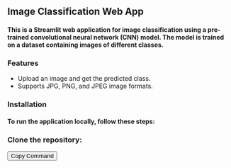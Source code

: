 <h2><B>Image Classification Web App</B></h2>
<h4>This is a Streamlit web application for image classification using a pre-trained convolutional neural network (CNN) model. The model is trained on a dataset containing images of different classes.</h4>
<h3>Features</h3>
<ul>
  <li>Upload an image and get the predicted class.</li>
  <li>Supports JPG, PNG, and JPEG image formats.</li>
</ul>
<h3>Installation</h3>
<h4>To run the application locally, follow these steps:</h4>
<h3>Clone the repository:</h3>
<button id="copy-button" onclick="copyToClipboard()">Copy Command</button>

<script>
function copyToClipboard() {
  var command = document.createElement("textarea");
  command.value = "git clone https://github.com/your-username/image-classification-web-app.git";
  document.body.appendChild(command);
  command.select();
  document.execCommand("copy");
  document.body.removeChild(command);
  alert("Command copied to clipboard!");
}
</script>
